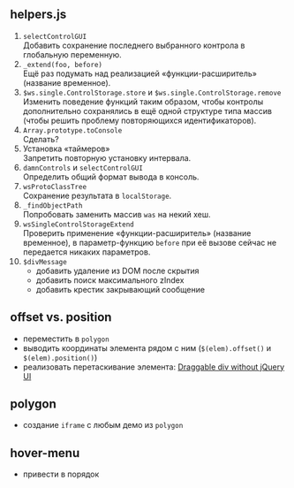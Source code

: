 helpers.js
---
1.  `selectControlGUI`  
    Добавить сохранение последнего выбранного контрола в глобальную переменную.
2.  `_extend(foo, before)`  
    Ещё раз подумать над реализацией «функции-расширитель» (название временное).
3.  `$ws.single.ControlStorage.store` и `$ws.single.ControlStorage.remove`  
    Изменить поведение функций таким образом, чтобы контролы дополнительно сохранялись
    в ещё одной структуре типа массив (чтобы решить проблему повторяющихся идентификаторов).
4.  `Array.prototype.toConsole`  
    Сделать?
5.  Установка «таймеров»  
    Запретить повторную установку интервала.
6.  `damnControls` и `selectControlGUI`  
    Определить общий формат вывода в консоль.
7.  `wsProtoClassTree`  
    Сохранение результата в `localStorage`.
8.  `_findObjectPath`  
    Попробовать заменить массив `was` на некий хеш.
9.  `wsSingleControlStorageExtend`  
    Проверить применение «функции-расширитель» (название временное),
    в параметр-функцию `before` при её вызове сейчас не передается никаких параметров.
10. `$divMessage`
    -   добавить удаление из DOM после скрытия
    -   добавить поиск максимального zIndex
    -   добавить крестик закрывающий сообщение

offset vs. position
---
-   переместить в `polygon`
-   выводить координаты элемента рядом с ним (`$(elem).offset()` и `$(elem).position()`)
-   реализовать перетаскивание элемента: [Draggable div without jQuery UI](http://stackoverflow.com/questions/8569095/draggable-div-without-jquery-ui)

polygon
---
-   создание `iframe` с любым демо из `polygon`

hover-menu
---
-   привести в порядок
